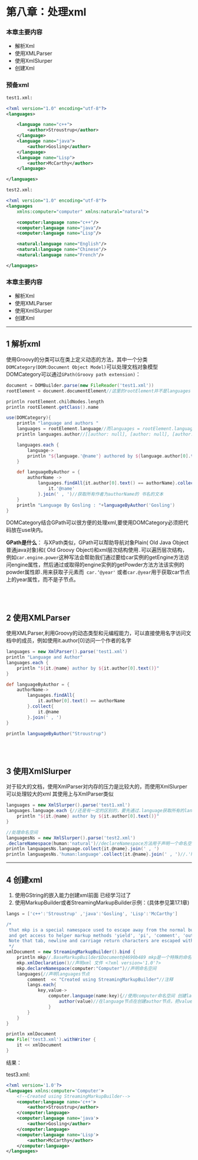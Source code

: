 # 第八章：处理xml

### 本章主要内容

-  解析Xml
-  使用XMLParser
-  使用XmlSlurper
-  创建Xml


### 预备xml

```xml
test1.xml:

<?xml version="1.0" encoding="utf-8"?>
<languages>

    <language name="c++">
        <author>Stroustrup</author>
    </language>
    <language name="java">
        <author>Gosling</author>
    </language>
    <language name="Lisp">
        <author>McCarthy</author>
    </language>

</languages>

test2.xml:

<?xml version="1.0" encoding="utf-8"?>
<languages
    xmlns:computer="computer" xmlns:natural="natural">

    <computer:language name="c++"/>
    <computer:language name="java"/>
    <computer:language name="Lisp"/>

    <natural:language name="English"/>
    <natural:language name="Chinese"/>
    <natural:language name="French"/>

</languages>
```
### 本章主要内容
- 解析Xml
- 使用XMLParser
- 使用XmlSlurper
- 创建Xml


---
## 1 解析xml

使用Groovy的分类可以在类上定义动态的方法，其中一个分类`DOMCategory(DOM:Document Object Model)`可以处理文档对象模型DOMCategory可以通过`GPath(Groovy path extension)`：


```groovy
document = DOMBuilder.parse(new FileReader('test1.xml'))
rootElement = document.documentElement//这里的rootElement并不是languages

println rootElement.childNodes.length
println rootElement.getClass().name

use(DOMCategory){
    println "language and authors "
    languages = rootElement.language//而languages = rootElement.language 可以理解为从rootElement获取所有的language，即languages
    println languages.author//[[author: null], [author: null], [author: null]] 从打印的信息可以看出 languages代表的是所有的language

    languages.each {
        language->
        println "${language.'@name'} authored by ${language.author[0].text()}"//'@name'语法用于访问属性，author[0]表示访问第一个子节点，text()表示获取节点里的内容
    }

    def languageByAuthor = {
        authorName ->
            languages.findAll{it.author[0].text() == authorName}.collect{
                it.'@name'
            }.join(' , ')//获取所有作者为authorName的 书名的文本
    }
    println "Language By Gosling : "+languageByAuthor('Gosling')
}
```

DOMCategory结合GPath可以很方便的处理xml,要使用DOMCategory必须把代码放在use块内。

**GPath是什么**：
与XPath类似，GPath可以帮助导航对象Plain( Old Java Object 普通java对象)和( Old Groovy Object)和xml层次结构使用`.`可以遍历层次结构， 例如`car.engine.power`这种写法会帮助我们通过要给car实例的getEngine方法访问engine属性，然后通过或取得的engine实例的getPowder方法方法该实例的powder属性即` . `用来获取子元素而` car.‘@year'` 或者` car.@year `用于获取car节点上的year属性，而不是子节点。


<br><br>
## 2 使用XMLParser

使用XMLParser,利用Groovy的动态类型和元编程能力，可以直接使用名字访问文档中的成员，例如使用it.author[0]访问一个作者的名字

```groovy
languages = new XmlParser().parse('test1.xml')
println "Language and Author"
languages.each {
    println "${it.@name} author by ${it.author[0].text()}"
}

def languageByAuthor = {
    authorName->
        languages.findAll{
            it.author[0].text() == authorName
        }.collect{
            it.@name
        }.join(' , ')
}

println languageByAuthor("Stroustrup")
```

<br><br>
## 3 使用XmlSlurper

对于较大的文档，使用XmlParser对内存的压力是比较大的，而使用XmlSlurper可以处理较大的xml
其使用上与XmlParser类似

```groovy
languages = new XmlSlurper().parse('test1.xml')
languages.language.each {//还是有一定的区别的，要先通过.language获取所有的language
    println "${it.@name} author by ${it.author[0].text()}"
}

//处理命名空间
languagesNs = new XmlSlurper().parse('test2.xml')
.declareNamespace(human:'natural')//declareNamespace方法用于声明一个命名空间，语法为    human:'natural' 其中human可以随便取，用于标识natural命名空间
println languagesNs.language.collect{it.@name}.join(' , ')
println languagesNs.'human:language'.collect{it.@name}.join(' , ')//.'human:language'用于获取human对应命名空间的所有元素
```

---
## 4 创建xml

1. 使用GString的嵌入能力创建xml前面 已经学习过了
2. 使用MarkupBuilder或者StreamingMarkupBuilder示例：(具体参见第17.1章)

```groovy
langs = ['c++':'Stroustrup' ,'java':'Gosling', 'Lisp':'McCarthy']

/*
 that mkp is a special namespace used to escape away from the normal building mode of the builder
 and get access to helper markup methods 'yield', 'pi', 'comment', 'out', 'namespaces', 'xmlDeclaration' and 'yieldUnescaped'.
 Note that tab, newline and carriage return characters are escaped within attributes, i.e. will become and respectively
 */
xmlDocument = new StreamingMarkupBuilder().bind {
    println mkp//.BaseMarkupBuilder$Document@4690b489 mkp是一个特殊的命名，指向Document
    mkp.xmlDeclaration()//声明xml 文件 <?xml version='1.0'?>
    mkp.declareNamespace(computer:"Computer")//声明命名空间
    languages{//声明languages节点
        comment  << "Created using StreamingMarkupBuilder"//注释
        langs.each{
            key,value->
                computer.language(name:key){//使用computer命名空间 创建language节点，并设置属性name为key
                    author(value)//在language节点在创建author节点，把value作为其内容
                }
        }
    }
}

println xmlDocument
new File('test3.xml').withWriter {
    it << xmlDocument
}
```

结果：


test3.xml:
```xml
<?xml version='1.0'?>
<languages xmlns:computer='Computer'>
    <!--Created using StreamingMarkupBuilder-->
    <computer:language name='c++'>
        <author>Stroustrup</author>
    </computer:language>
    <computer:language name='java'>
        <author>Gosling</author>
    </computer:language>
    <computer:language name='Lisp'>
        <author>McCarthy</author>
    </computer:language>
</languages>
```
